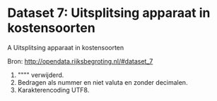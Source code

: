# Dataset 7: Uitsplitsing apparaat in kostensoorten

A	Uitsplitsing apparaat in kostensoorten

Bron: http://opendata.rijksbegroting.nl/#dataset_7

1. """" verwijderd.
2. Bedragen als nummer en niet valuta en zonder decimalen. 
3. Karakterencoding UTF8.
